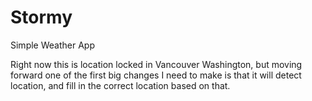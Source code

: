 # Stormy
Simple Weather App


Right now this is location locked in Vancouver Washington, but moving forward one of the first big changes I need to make is that it will detect location, and fill in the correct location based on that.
